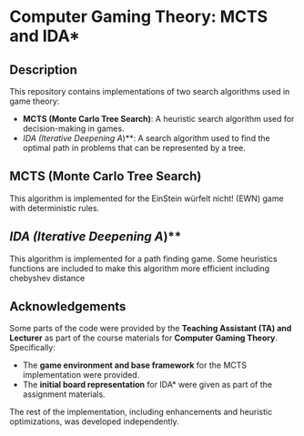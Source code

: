 # Computer Gaming Theory: MCTS and IDA* 

## Description
This repository contains implementations of two search algorithms used in game theory:
- **MCTS (Monte Carlo Tree Search)**: A heuristic search algorithm used for decision-making in games.
- **IDA* (Iterative Deepening A*)**: A search algorithm used to find the optimal path in problems that can be represented by a tree.

## **MCTS (Monte Carlo Tree Search)**
This algorithm is implemented for the EinStein würfelt nicht! (EWN) game with deterministic rules.

## **IDA* (Iterative Deepening A*)**
This algorithm is implemented for a path finding game. Some heuristics functions are included to make this algorithm more efficient including chebyshev distance

## **Acknowledgements**
Some parts of the code were provided by the **Teaching Assistant (TA) and Lecturer** as part of the course materials for **Computer Gaming Theory**. Specifically:
- The **game environment and base framework** for the MCTS implementation were provided.
- The **initial board representation** for IDA* were given as part of the assignment materials.

The rest of the implementation, including enhancements and heuristic optimizations, was developed independently.
